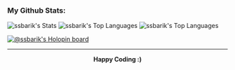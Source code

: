 <!-- ### Hi 👋 I am Shashank!

_Thanks for stopping by._

Acclimatizing to the nuances of software craftsmanship.

Creative team player learning to leverage my leadership qualities & technical competencies to develop solutions that matter.
Trying to inculcate strong learning & work ethics.

To connect with me,

<p align = "center">

[<img src ="https://img.shields.io/badge/portfolio-web-%23.svg?&style=for-the-badge&logo=&logoColor=white%22">](https://ssbarik.dev/)
[<img src="https://img.shields.io/badge/linkedin-%230077B5.svg?&style=for-the-badge&logo=linkedin&logoColor=white" />](https://www.linkedin.com/in/ssbarik/)
[<img src="https://img.shields.io/badge/medium-%2312100E.svg?&style=for-the-badge&logo=medium&logoColor=white" />](https://medium.com/@ssbarik/web-development-the-journey-the-backpack-9566e5a25c9)
[<img src = "https://img.shields.io/badge/instagram-%23E4405F.svg?&style=for-the-badge&logo=instagram&logoColor=white">](https://www.instagram.com/_ssb___/)

</p>

--->

### My Github Stats:

![ssbarik's Stats](https://github-readme-stats.vercel.app/api?username=ssbarik&theme=radical&show_icons=true&hide_border=true&count_private=true)
![ssbarik's Top Languages](https://github-readme-stats.vercel.app/api/top-langs/?username=ssbarik&theme=radical&show_icons=true&hide_border=true&layout=compact&count_private=true)
![ssbarik's Top Languages](https://github-readme-stats.vercel.app/api/top-langs/?username=ssbarik&theme=radical&show_icons=true&hide_border=true&layout=compact&count_private=true)


[![@ssbarik's Holopin board](https://holopin.io/api/user/board?user=ssbarik)](https://holopin.io/@ssbarik)

---

<p align="center">
  <b>Happy Coding :)</b>
</p>
